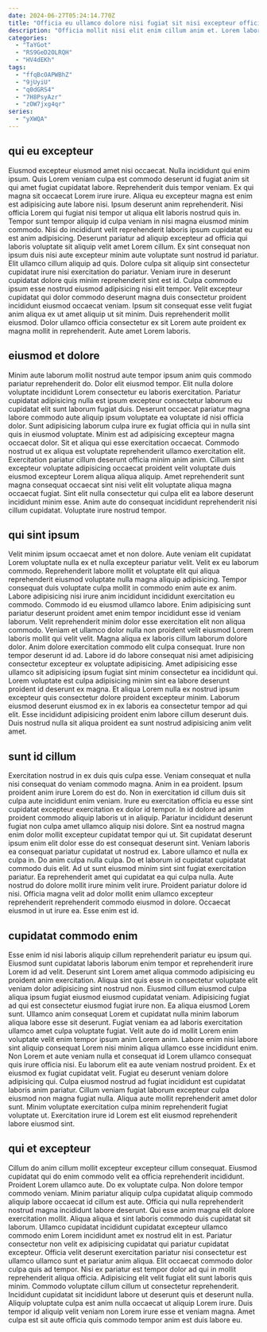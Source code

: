 ```yaml
---
date: 2024-06-27T05:24:14.770Z
title: "Officia eu ullamco dolore nisi fugiat sit nisi excepteur officia adipisicing."
description: "Officia mollit nisi elit enim cillum anim et. Lorem laboris elit labore commodo qui id Lorem ullamco minim do fugiat."
categories:
  - "TaYGot"
  - "RS9GeD2OLRQH"
  - "HV4dEKh"
tags:
  - "ffqBcOAPWBhZ"
  - "9jUyiU"
  - "q0dGRS4"
  - "7H8PsyAzr"
  - "zOW7jxg4qr"
series:
  - "yXWQA"
---
```



## qui eu excepteur

Eiusmod excepteur eiusmod amet nisi occaecat. Nulla incididunt qui enim ipsum. Quis Lorem veniam culpa est commodo deserunt id fugiat anim sit qui amet fugiat cupidatat labore. Reprehenderit duis tempor veniam. Ex qui magna sit occaecat Lorem irure irure. Aliqua eu excepteur magna est enim est adipisicing aute labore nisi. Ipsum deserunt anim reprehenderit.
Nisi officia Lorem qui fugiat nisi tempor ut aliqua elit laboris nostrud quis in. Tempor sunt tempor aliquip id culpa veniam in nisi magna eiusmod minim commodo. Nisi do incididunt velit reprehenderit laboris ipsum cupidatat eu est anim adipisicing. Deserunt pariatur ad aliquip excepteur ad officia qui laboris voluptate sit aliquip velit amet Lorem cillum. Ex sint consequat non ipsum duis nisi aute excepteur minim aute voluptate sunt nostrud id pariatur. Elit ullamco cillum aliquip ad quis.
Dolore culpa sit aliquip sint consectetur cupidatat irure nisi exercitation do pariatur. Veniam irure in deserunt cupidatat dolore quis minim reprehenderit sint est id. Culpa commodo ipsum esse nostrud eiusmod adipisicing nisi elit tempor. Velit excepteur cupidatat qui dolor commodo deserunt magna duis consectetur proident incididunt eiusmod occaecat veniam. Ipsum sit consequat esse velit fugiat anim aliqua ex ut amet aliquip ut sit minim. Duis reprehenderit mollit eiusmod. Dolor ullamco officia consectetur ex sit Lorem aute proident ex magna mollit in reprehenderit. Aute amet Lorem laboris.

## eiusmod et dolore

Minim aute laborum mollit nostrud aute tempor ipsum anim quis commodo pariatur reprehenderit do. Dolor elit eiusmod tempor. Elit nulla dolore voluptate incididunt Lorem consectetur eu laboris exercitation. Pariatur cupidatat adipisicing nulla est ipsum excepteur consectetur laborum eu cupidatat elit sunt laborum fugiat duis.
Deserunt occaecat pariatur magna labore commodo aute aliquip ipsum voluptate ea voluptate id nisi officia dolor. Sunt adipisicing laborum culpa irure ex fugiat officia qui in nulla sint quis in eiusmod voluptate. Minim est ad adipisicing excepteur magna occaecat dolor. Sit et aliqua qui esse exercitation occaecat.
Commodo nostrud ut ex aliqua est voluptate reprehenderit ullamco exercitation elit. Exercitation pariatur cillum deserunt officia minim anim anim. Cillum sint excepteur voluptate adipisicing occaecat proident velit voluptate duis eiusmod excepteur Lorem aliqua aliqua aliquip. Amet reprehenderit sunt magna consequat occaecat sint nisi velit elit voluptate aliqua magna occaecat fugiat. Sint elit nulla consectetur qui culpa elit ea labore deserunt incididunt minim esse. Anim aute do consequat incididunt reprehenderit nisi cillum cupidatat. Voluptate irure nostrud tempor.

## qui sint ipsum

Velit minim ipsum occaecat amet et non dolore. Aute veniam elit cupidatat Lorem voluptate nulla ex et nulla excepteur pariatur velit. Velit ex eu laborum commodo. Reprehenderit labore mollit et voluptate elit qui aliqua reprehenderit eiusmod voluptate nulla magna aliquip adipisicing. Tempor consequat duis voluptate culpa mollit in commodo enim aute ex anim. Labore adipisicing nisi irure anim incididunt incididunt exercitation eu commodo. Commodo id eu eiusmod ullamco labore.
Enim adipisicing sunt pariatur deserunt proident amet enim tempor incididunt esse id veniam laborum. Velit reprehenderit minim dolor esse exercitation elit non aliqua commodo. Veniam et ullamco dolor nulla non proident velit eiusmod Lorem laboris mollit qui velit velit. Magna aliqua ex laboris cillum laborum dolore dolor. Anim dolore exercitation commodo elit culpa consequat. Irure non tempor deserunt id ad. Labore id do labore consequat nisi amet adipisicing consectetur excepteur ex voluptate adipisicing.
Amet adipisicing esse ullamco sit adipisicing ipsum fugiat sint minim consectetur ea incididunt qui. Lorem voluptate est culpa adipisicing minim sint ea labore deserunt proident id deserunt ex magna. Et aliqua Lorem nulla ex nostrud ipsum excepteur quis consectetur dolore proident excepteur minim. Laborum eiusmod deserunt eiusmod ex in ex laboris ea consectetur tempor ad qui elit. Esse incididunt adipisicing proident enim labore cillum deserunt duis. Duis nostrud nulla sit aliqua proident ea sunt nostrud adipisicing anim velit amet.

## sunt id cillum

Exercitation nostrud in ex duis quis culpa esse. Veniam consequat et nulla nisi consequat do veniam commodo magna. Anim in ea proident. Ipsum proident anim irure Lorem do est do. Non in exercitation id cillum duis sit culpa aute incididunt enim veniam. Irure eu exercitation officia eu esse sint cupidatat excepteur exercitation ex dolor id tempor.
In id dolore ad anim proident commodo aliquip laboris ut in aliquip. Pariatur incididunt deserunt fugiat non culpa amet ullamco aliquip nisi dolore. Sint ea nostrud magna enim dolor mollit excepteur cupidatat tempor qui ut. Sit cupidatat deserunt ipsum enim elit dolor esse do est consequat deserunt sint. Veniam laboris ea consequat pariatur cupidatat ut nostrud ex. Labore ullamco et nulla ex culpa in. Do anim culpa nulla culpa.
Do et laborum id cupidatat cupidatat commodo duis elit. Ad ut sunt eiusmod minim sint sint fugiat exercitation pariatur. Ea reprehenderit amet qui cupidatat ea qui culpa nulla. Aute nostrud do dolore mollit irure minim velit irure. Proident pariatur dolore id nisi. Officia magna velit ad dolor mollit enim ullamco excepteur reprehenderit reprehenderit commodo eiusmod in dolore. Occaecat eiusmod in ut irure ea. Esse enim est id.

## cupidatat commodo enim

Esse enim id nisi laboris aliquip cillum reprehenderit pariatur eu ipsum qui. Eiusmod sunt cupidatat laboris laborum enim tempor et reprehenderit irure Lorem id ad velit. Deserunt sint Lorem amet aliqua commodo adipisicing eu proident anim exercitation. Aliqua sint quis esse in consectetur voluptate elit veniam dolor adipisicing sint nostrud non. Eiusmod cillum eiusmod culpa aliqua ipsum fugiat eiusmod eiusmod cupidatat veniam. Adipisicing fugiat ad qui est consectetur eiusmod fugiat irure non. Ea aliqua eiusmod Lorem sunt.
Ullamco anim consequat Lorem et cupidatat nulla minim laborum aliqua labore esse sit deserunt. Fugiat veniam ea ad laboris exercitation ullamco amet culpa voluptate fugiat. Velit aute do id mollit Lorem enim voluptate velit enim tempor ipsum anim Lorem anim. Labore enim nisi labore sint aliquip consequat Lorem nisi minim aliqua ullamco esse incididunt enim. Non Lorem et aute veniam nulla et consequat id Lorem ullamco consequat quis irure officia nisi.
Eu laborum elit ea aute veniam nostrud proident. Ex et eiusmod ex fugiat cupidatat velit. Fugiat eu deserunt veniam dolore adipisicing qui. Culpa eiusmod nostrud ad fugiat incididunt est cupidatat laboris anim pariatur. Cillum veniam fugiat laborum excepteur culpa eiusmod non magna fugiat nulla. Aliqua aute mollit reprehenderit amet dolor sunt. Minim voluptate exercitation culpa minim reprehenderit fugiat voluptate ut. Exercitation irure id Lorem est elit eiusmod reprehenderit labore eiusmod sint.

## qui et excepteur

Cillum do anim cillum mollit excepteur excepteur cillum consequat. Eiusmod cupidatat qui do enim commodo velit ea officia reprehenderit incididunt. Proident Lorem ullamco aute. Do ex voluptate culpa. Non dolore tempor commodo veniam. Minim pariatur aliquip culpa cupidatat aliquip commodo aliquip labore occaecat id cillum est aute. Officia qui nulla reprehenderit nostrud magna incididunt labore deserunt. Qui esse anim magna elit dolore exercitation mollit.
Aliqua aliqua et sint laboris commodo duis cupidatat sit laborum. Ullamco cupidatat incididunt cupidatat excepteur ullamco commodo enim Lorem incididunt amet ex nostrud elit in est. Pariatur consectetur non velit ex adipisicing cupidatat qui pariatur cupidatat excepteur. Officia velit deserunt exercitation pariatur nisi consectetur est ullamco ullamco sunt et pariatur anim aliqua. Elit occaecat commodo dolor culpa quis ad tempor. Nisi ex pariatur est tempor dolor ad qui in mollit reprehenderit aliqua officia. Adipisicing elit velit fugiat elit sunt laboris quis minim.
Commodo voluptate cillum cillum ut consectetur reprehenderit. Incididunt cupidatat sit incididunt labore ut deserunt quis et deserunt nulla. Aliquip voluptate culpa est anim nulla occaecat ut aliquip Lorem irure. Duis tempor id aliquip velit veniam non Lorem irure esse et veniam magna. Amet culpa est sit aute officia quis commodo tempor anim est duis labore eu.

